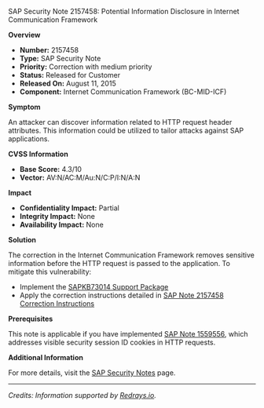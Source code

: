 SAP Security Note 2157458: Potential Information Disclosure in Internet Communication Framework

**Overview**

- **Number:** 2157458
- **Type:** SAP Security Note
- **Priority:** Correction with medium priority
- **Status:** Released for Customer
- **Released On:** August 11, 2015
- **Component:** Internet Communication Framework (BC-MID-ICF)

**Symptom**

An attacker can discover information related to HTTP request header attributes. This information could be utilized to tailor attacks against SAP applications.

**CVSS Information**

- **Base Score:** 4.3/10
- **Vector:** AV:N/AC:M/Au:N/C:P/I:N/A:N

**Impact**

- **Confidentiality Impact:** Partial
- **Integrity Impact:** None
- **Availability Impact:** None

**Solution**

The correction in the Internet Communication Framework removes sensitive information before the HTTP request is passed to the application. To mitigate this vulnerability:

- Implement the [SAPKB73014 Support Package](https://me.sap.com/supportpackage/SAPKB73014)
- Apply the correction instructions detailed in [SAP Note 2157458 Correction Instructions](https://me.sap.com/corrins/0002157458/41)

**Prerequisites**

This note is applicable if you have implemented [SAP Note 1559556](https://me.sap.com/notes/1559556), which addresses visible security session ID cookies in HTTP requests.

**Additional Information**

For more details, visit the [SAP Security Notes](https://me.sap.com/securitynotes) page.

---

*Credits: Information supported by [Redrays.io](https://redrays.io).*